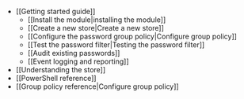 * [[Getting started guide]]
   * [[Install the module|installing the module]]
   * [[Create a new store|Create a new store]]
   * [[Configure the password group policy|Configure group policy]]
   * [[Test the password filter|Testing the password filter]]
   * [[Audit existing passwords]]
   * [[Event logging and reporting]]
* [[Understanding the store]]
* [[PowerShell reference]]
* [[Group policy reference|Configure group policy]]




